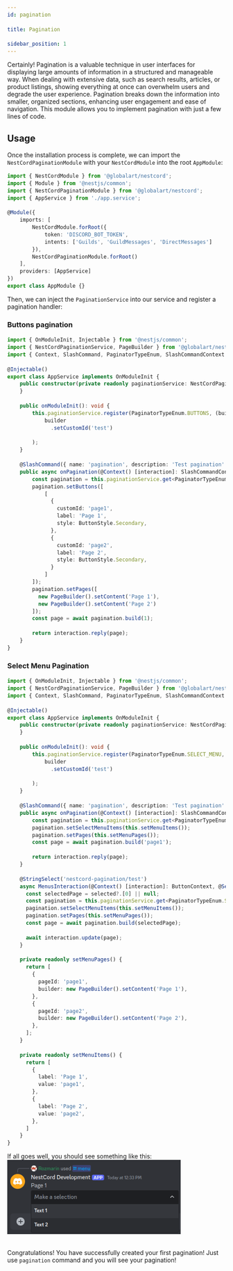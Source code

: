 ```yaml
---
id: pagination

title: Pagination

sidebar_position: 1
---
```


Certainly! Pagination is a valuable technique in user interfaces for displaying large amounts of information in a structured and manageable way. When dealing with extensive data, such as search results, articles, or product listings, showing everything at once can overwhelm users and degrade the user experience. Pagination breaks down the information into smaller, organized sections, enhancing user engagement and ease of navigation. This module allows you to implement pagination with just a few lines of code.

## Usage

Once the installation process is complete, we can import the `NestCordPaginationModule` with your `NestCordModule` into the root `AppModule`:

```typescript
import { NestCordModule } from '@globalart/nestcord';
import { Module } from '@nestjs/common';
import { NestCordPaginationModule } from '@globalart/nestcord';
import { AppService } from './app.service';

@Module({
    imports: [
        NestCordModule.forRoot({
            token: 'DISCORD_BOT_TOKEN',
            intents: ['Guilds', 'GuildMessages', 'DirectMessages']
        }),
        NestCordPaginationModule.forRoot()
    ],
    providers: [AppService]
})
export class AppModule {}
```

Then, we can inject the `PaginationService` into our service and register a pagination handler:

### Buttons pagination
```typescript
import { OnModuleInit, Injectable } from '@nestjs/common';
import { NestCordPaginationService, PageBuilder } from '@globalart/nestcord/pagination';
import { Context, SlashCommand, PaginatorTypeEnum, SlashCommandContext } from '@globalart/nestcord';

@Injectable()
export class AppService implements OnModuleInit {
    public constructor(private readonly paginationService: NestCordPaginationService) {
    }

    public onModuleInit(): void {
        this.paginationService.register(PaginatorTypeEnum.BUTTONS, (builder) =>
            builder
              .setCustomId('test')
        
        );
    }

    @SlashCommand({ name: 'pagination', description: 'Test pagination' })
    public async onPagination(@Context() [interaction]: SlashCommandContext) {
        const pagination = this.paginationService.get<PaginatorTypeEnum.BUTTONS>('test');
        pagination.setButtons([
            [
              { 
                customId: 'page1',
                label: 'Page 1',
                style: ButtonStyle.Secondary,
              },
              { 
                customId: 'page2',
                label: 'Page 2',
                style: ButtonStyle.Secondary,
              }
            ]
        ]);
        pagination.setPages([
          new PageBuilder().setContent('Page 1'),
          new PageBuilder().setContent('Page 2')
        ]);
        const page = await pagination.build(1);

        return interaction.reply(page);
    }
}
```

### Select Menu Pagination

```typescript
import { OnModuleInit, Injectable } from '@nestjs/common';
import { NestCordPaginationService, PageBuilder } from '@globalart/nestcord/pagination';
import { Context, SlashCommand, PaginatorTypeEnum, SlashCommandContext } from '@globalart/nestcord';

@Injectable()
export class AppService implements OnModuleInit {
    public constructor(private readonly paginationService: NestCordPaginationService) {
    }

    public onModuleInit(): void {
        this.paginationService.register(PaginatorTypeEnum.SELECT_MENU, (builder) =>
            builder
              .setCustomId('test')
        
        );
    }

    @SlashCommand({ name: 'pagination', description: 'Test pagination' })
    public async onPagination(@Context() [interaction]: SlashCommandContext) {
        const pagination = this.paginationService.get<PaginatorTypeEnum.SELECT_MENU>('test');
        pagination.setSelectMenuItems(this.setMenuItems());
        pagination.setPages(this.setMenuPages());
        const page = await pagination.build('page1');

        return interaction.reply(page);
    }

    @StringSelect('nestcord-pagination/test')
    async MenusInteraction(@Context() [interaction]: ButtonContext, @SelectedStrings() selected: string[]) {
      const selectedPage = selected?.[0] || null;
      const pagination = this.paginationService.get<PaginatorTypeEnum.SELECT_MENU>('menus');
      pagination.setSelectMenuItems(this.setMenuItems());
      pagination.setPages(this.setMenuPages());
      const page = await pagination.build(selectedPage);

      await interaction.update(page);
    }

    private readonly setMenuPages() {
      return [
        {
          pageId: 'page1',
          builder: new PageBuilder().setContent('Page 1'),
        },
        {
          pageId: 'page2',
          builder: new PageBuilder().setContent('Page 2'),
        },
      ];
    }

    private readonly setMenuItems() {
      return [
        {
          label: 'Page 1',
          value: 'page1',
        },
        {
          label: 'Page 2',
          value: 'page2',
        },
      ]
    }
}
```

If all goes well, you should see something like this:
<img src="/img/content/pagination_select_menu_example.png" alt="Pagination Select Menu" width="400" />
<br /><br />

Congratulations! You have successfully created your first pagination!
Just use `pagination` command and you will see your pagination!
